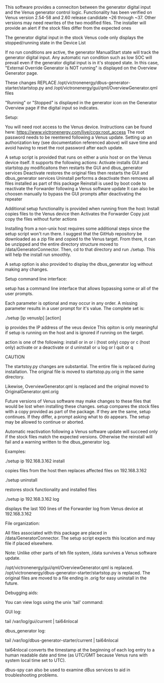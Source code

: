 This software provides a conneciton between the generator digital input
and the Venus generator control logic.
Functionality has been verified on Venus version 2.54-58 and 2.60 release candidate ~26 through ~37.
Other versions may need rewrites of the two modified files. 
The installer will provide an alert if the stock files differ from the expected ones

The generator digital input in the stock Venus code only displays the stopped/running state in the Device List

If no run conditions are active, the generator ManualStart state will track the generator digital input.
Any automatic run condition such as low SOC will prevail even if the generator digital input is in it's stopped state.
In this case, "External Override Generator is NOT running" is displayed on the Overview Generator page.

These changes REPLACE /opt/victronenergy/dbus-generator-starter/startstop.py
and /opt/victronenergy/gui/qml/OverviewGenerator.qml files

"Running" or "Stopped" is displayed in the generator icon on the Generator Overview page if the digital input so indicates.

Setup:

You will need root access to the Venus device. Instructions can be found here:
https://www.victronenergy.com/live/ccgx:root_access
The root password needs to be reentered following a Venus update.
Setting up an authorization key (see documentation referenced above) will save time and avoid having to reset the root password after each update.

A setup script is provided that runs on either a unix host or on the Venus device itself.
It supports the following actions:
    Activate installs GUI and startstop.py modificaitons then restarts the GUI and dbus_generator services
    Deactivate restores the original files then restarts the GUI and dbus_generator services
    Uninstall performs a deactivate then removes all files installed as part of this package
        Reinstall is used by boot code to reactivate the Forwarder following a Venus software update
        It can also be choosen manually to bypass the GUI prompts after deactivating the repeater

Additional setup functionality is provided when running from the host:
    Install copies files to the Venus device then Activates the Forwarder
    Copy just copy the files without furter actions

Installing from a non-unix host requires some additional steps since the setup script won't run there.
I suggest that the GitHub repository be downloaded as a zip file and copied to the Venus target.
From there, it can be unzipped and the entire directory structure moved to /data/GeneratorConnector.
Then, cd to that directory and run ./setup. This will help the install run smoothly.

A setup option is also provided to display the dbus_generator log without making any changes.


Setup command line interface:

setup has a command line interface that allows bypassing some or all of the user prompts.

Each parameter is optional and may occur in any order.
A missing parameter results in a user prompt for it's value.
The complete set is:

./setup [ip venusIp] [action]

ip provides the IP address of the veus device
This opiton is only meaningful if setup is running on the host and is ignored if running on the target.

action is one of the following:
    install or in or i (host only)
    copy or c (host only)
    activate or a
    deactivate or d
    uninstall or u
    log or l
    quit or q


CAUTION

The startstoy.py changes are substantial. The entire file is replaced during installation. The original file is moved to startstop.py.orig in the same directory.

Likewise, OverviewGenerator.qml is replaced and the original moved to OriginalGenerator.qml.orig

Future versions of Venus software may make changes to these files that would be lost when installing these changes. setup compares the stock files with a copy provided as part of the package. If they are the same, setup continues. If they differ, a prompt asking what to do appears. The setup may be allowed to continue or aborted.

Automatic reactivation following a Venus software update will succeed only if the stock files match the expected versions. Otherwise the reinstall will fail and a warning written to the dbus_generator log.


Examples:

./setup ip 192.168.3.162 install

copies files from the host then replaces affected files on 192.168.3.162

./setup uninstall

restores stock functionality and installed files

./setup ip 192.168.3.162 log

displays the last 100 lines of the Forwarder log from Venus device at 192.168.3.162

File organization:

All files associated with this package are placed in /data/GeneratorConnector. The setup script expects this location and may file if placed elsewhere.

Note: Unlike other parts of teh file system, /data survives a Venus software update.

/opt/victronenergy/gui/qml/OverviewGenerator.qml is replaced.
/opt/victronenergy/dbus-generator-starter/startstop.py is replaced.
The original files are moved to a file ending in .orig for easy uninstall in the future.


Debugging aids:

You can view logs using the unix 'tail' command:

GUI log:

tail /var/log/gui/current | tai64nlocal

dbus_generator log:

tail /var/log/dbus-generator-starter/current | tai64nlocal

tai64nlocal converts the timestamp at the beginning of each log entry to a human readable date and time (as UTC/GMT because Venus runs with system local time set to UTC).

dbus-spy can also be used to examine dBus services to aid in troubleshooting problems.

